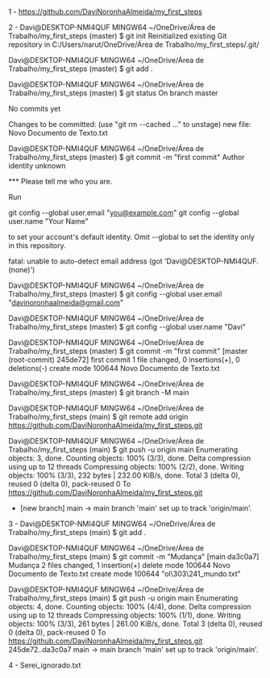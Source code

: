 1 - https://github.com/DaviNoronhaAlmeida/my_first_steps

2 - Davi@DESKTOP-NMI4QUF MINGW64 ~/OneDrive/Área de Trabalho/my_first_steps (master)
$ git init
Reinitialized existing Git repository in C:/Users/narut/OneDrive/Área de Trabalho/my_first_steps/.git/

Davi@DESKTOP-NMI4QUF MINGW64 ~/OneDrive/Área de Trabalho/my_first_steps (master)
$ git add .

Davi@DESKTOP-NMI4QUF MINGW64 ~/OneDrive/Área de Trabalho/my_first_steps (master)
$ git status
On branch master

No commits yet

Changes to be committed:
  (use "git rm --cached <file>..." to unstage)
        new file:   Novo Documento de Texto.txt


Davi@DESKTOP-NMI4QUF MINGW64 ~/OneDrive/Área de Trabalho/my_first_steps (master)
$ git commit -m "first commit"
Author identity unknown

*** Please tell me who you are.

Run

  git config --global user.email "you@example.com"
  git config --global user.name "Your Name"

to set your account's default identity.
Omit --global to set the identity only in this repository.

fatal: unable to auto-detect email address (got 'Davi@DESKTOP-NMI4QUF.(none)')

Davi@DESKTOP-NMI4QUF MINGW64 ~/OneDrive/Área de Trabalho/my_first_steps (master)
$ git config --global user.email "davinoronhaalmeida@gmail.com"

Davi@DESKTOP-NMI4QUF MINGW64 ~/OneDrive/Área de Trabalho/my_first_steps (master)
$ git config --global user.name "Davi"

Davi@DESKTOP-NMI4QUF MINGW64 ~/OneDrive/Área de Trabalho/my_first_steps (master)
$ git commit -m "first commit"
[master (root-commit) 245de72] first commit
 1 file changed, 0 insertions(+), 0 deletions(-)
 create mode 100644 Novo Documento de Texto.txt

Davi@DESKTOP-NMI4QUF MINGW64 ~/OneDrive/Área de Trabalho/my_first_steps (master)
$ git branch -M main

Davi@DESKTOP-NMI4QUF MINGW64 ~/OneDrive/Área de Trabalho/my_first_steps (main)
$ git remote add origin https://github.com/DaviNoronhaAlmeida/my_first_steps.git

Davi@DESKTOP-NMI4QUF MINGW64 ~/OneDrive/Área de Trabalho/my_first_steps (main)
$ git push -u origin main
Enumerating objects: 3, done.
Counting objects: 100% (3/3), done.
Delta compression using up to 12 threads
Compressing objects: 100% (2/2), done.
Writing objects: 100% (3/3), 232 bytes | 232.00 KiB/s, done.
Total 3 (delta 0), reused 0 (delta 0), pack-reused 0
To https://github.com/DaviNoronhaAlmeida/my_first_steps.git
 * [new branch]      main -> main
branch 'main' set up to track 'origin/main'.

3 - Davi@DESKTOP-NMI4QUF MINGW64 ~/OneDrive/Área de Trabalho/my_first_steps (main)
$ git add .

Davi@DESKTOP-NMI4QUF MINGW64 ~/OneDrive/Área de Trabalho/my_first_steps (main)
$ git commit -m "Mudança"
[main da3c0a7] Mudança
 2 files changed, 1 insertion(+)
 delete mode 100644 Novo Documento de Texto.txt
 create mode 100644 "ol\303\241_mundo.txt"

Davi@DESKTOP-NMI4QUF MINGW64 ~/OneDrive/Área de Trabalho/my_first_steps (main)
$ git push -u origin main
Enumerating objects: 4, done.
Counting objects: 100% (4/4), done.
Delta compression using up to 12 threads
Compressing objects: 100% (1/1), done.
Writing objects: 100% (3/3), 261 bytes | 261.00 KiB/s, done.
Total 3 (delta 0), reused 0 (delta 0), pack-reused 0
To https://github.com/DaviNoronhaAlmeida/my_first_steps.git
   245de72..da3c0a7  main -> main
branch 'main' set up to track 'origin/main'.

4 - Serei_ignorado.txt